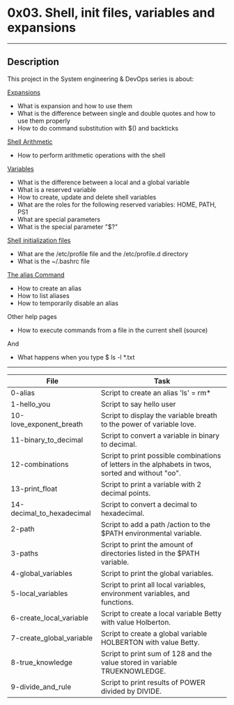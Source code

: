 # 0x03. Shell, init files, variables and expansions
---
## Description

This project in the System engineering & DevOps series is about:

[Expansions](http://linuxcommand.org/lc3_lts0080.php)
* What is expansion and how to use them
* What is the difference between single and double quotes and how to use them properly
* How to do command substitution with $() and backticks

[Shell Arithmetic](https://www.gnu.org/software/bash/manual/html_node/Shell-Arithmetic.html)
* How to perform arithmetic operations with the shell

[Variables](http://tldp.org/LDP/Bash-Beginners-Guide/html/sect_03_02.html)
* What is the difference between a local and a global variable
* What is a reserved variable
* How to create, update and delete shell variables
* What are the roles for the following reserved variables: HOME, PATH, PS1
* What are special parameters
* What is the special parameter "$?"

[Shell initialization files](http://tldp.org/LDP/Bash-Beginners-Guide/html/sect_03_01.html)
* What are the /etc/profile file and the /etc/profile.d directory
* What is the ~/.bashrc file

[The alias Command](http://www.linfo.org/alias.html)
* How to create an alias
* How to list aliases
* How to temporarily disable an alias

Other help pages
* How to execute commands from a file in the current shell (source)

And
* What happens when you type $ ls -l \*.txt

---
File|Task
---|---
0-alias | Script to create an alias 'ls' = rm\*
1-hello_you | Script to say hello user
10-love_exponent_breath | Script to display the variable breath to the power of variable love.
11-binary_to_decimal | Script to convert a variable in binary to decimal.
12-combinations | Script to print possible combinations of letters in the alphabets in twos, sorted and without "oo".
13-print_float | Script to print a variable with 2 decimal points.
14-decimal_to_hexadecimal | Script to convert a decimal to hexadecimal.
2-path | Script to add a path /action to the $PATH environmental variable.
3-paths | Script to print the amount of directories listed in the $PATH variable.
4-global_variables | Script to print the global variables.
5-local_variables | Script to print all local variables, environment variables, and functions.
6-create_local_variable | Script to create a local variable Betty with value Holberton.
7-create_global_variable | Script to create a global variable HOLBERTON with value Betty.
8-true_knowledge | Script to print sum of 128 and the value stored in variable TRUEKNOWLEDGE.
9-divide_and_rule | Script to print results of POWER divided by DIVIDE.

